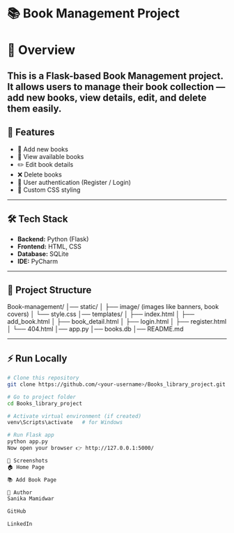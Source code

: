 # 📚 Book Management Project 
# 📖 Overview  
This is a **Flask-based Book Management project**.  
It allows users to manage their book collection — add new books, view details, edit, and delete them easily.  
---

## 🚀 Features  
- 📝 Add new books  
- 📖 View available books  
- ✏️ Edit book details  
- ❌ Delete books  
- 👤 User authentication (Register / Login)  
- 🎨 Custom CSS styling  

---

## 🛠 Tech Stack  
- **Backend:** Python (Flask)  
- **Frontend:** HTML, CSS  
- **Database:** SQLite  
- **IDE:** PyCharm  

---

## 📂 Project Structure  

Book-management/
│── static/
│ ├── image/ (images like banners, book covers)
│ └── style.css
│── templates/
│ ├── index.html
│ ├── add_book.html
│ ├── book_detail.html
│ ├── login.html
│ ├── register.html
│ └── 404.html
│── app.py
│── books.db
│── README.md

---

## ⚡ Run Locally  

```bash
# Clone this repository
git clone https://github.com/<your-username>/Books_library_project.git

# Go to project folder
cd Books_library_project

# Activate virtual environment (if created)
venv\Scripts\activate   # for Windows

# Run Flask app
python app.py
Now open your browser 👉 http://127.0.0.1:5000/

📸 Screenshots
🏠 Home Page

📚 Add Book Page

🙌 Author
Sanika Mamidwar

GitHub

LinkedIn

